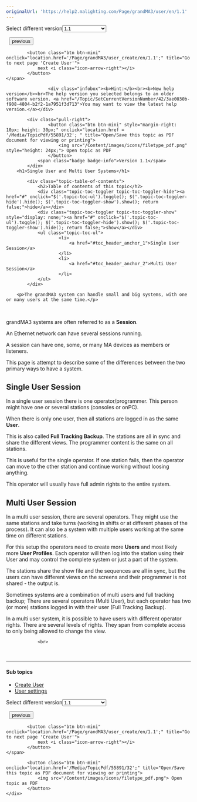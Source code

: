 ```yaml
---
originalUrl: 'https://help2.malighting.com/Page/grandMA3/user/en/1.1'
---
```


<div class="topic-navigation">

<div class="pull-right">
	<span class="pull-left">


<div class="pull-left">
<form action="/Topic/SetCurrentVersionNumber" class="form-inline" id="frmTagSelector" method="post">	<span class="form-mini">
		<div class="input-prepend"><span class="add-on">Select different version</span><select autocomplete="off" id="versionNumberId" name="versionNumberId" onchange="$(this).closest('#frmTagSelector').submit();" style="width: 120px;"><option value="">- latest -</option>
<option value="10">1.0</option>
<option selected="selected" value="32">1.1</option>
<option value="35">1.2</option>
<option value="36">1.3</option>
<option value="37">1.4</option>
<option value="38">1.5</option>
<option value="39">1.6</option>
<option value="40">1.7</option>
<option value="42">1.8</option>
</select></div>
		<input data-val="true" data-val-number="The field Int32 must be a number." data-val-required="The Int32 field is required." id="ProductId" name="ProductId" type="hidden" value="16">
		<input id="CurrentGuid" name="CurrentGuid" type="hidden" value="3ae0030b-f908-4804-b2f2-1a7951f3d713">
	</span>
</form></div>&nbsp;	</span>
	<span class="pull-right" style="white-space: nowrap;">
			<button class="btn btn-mini" onclick="location.href='/Page/grandMA3/dmx_ethernet_sacn/en/1.1'; " title="Go to previous page 'sACN menu'">
				<i class="icon-arrow-left"></i> previous
			</button>

			<button class="btn btn-mini" onclick="location.href='/Page/grandMA3/user_create/en/1.1';" title="Go to next page 'Create User'">
				next <i class="icon-arrow-right"></i> 
			</button>
	</span>
</div>
<div class="clear-fix" style="margin-bottom: 10px"></div>
</div>

					<div class="infobox"><b>Hint:</b><br><b>New help version</b><br>The help version you selected belongs to an older software version. <a href="/Topic/SetCurrentVersionNumber/42/3ae0030b-f908-4804-b2f2-1a7951f3d713">You may want to view the latest help version.</a></div>

			<div class="pull-right">
					<button class="btn btn-mini" style="margin-right: 10px; height: 30px;" onclick="location.href = '/Media/TopicPdf/55891/32'; " title="Open/Save this topic as PDF document for viewing or printing">
						<img src="/Content/images/icons/filetype_pdf.png" style="height: 24px;"> Open topic as PDF
					</button>
				<span class="badge badge-info">Version 1.1</span>
			</div>
		<h1>Single User and Multi User Systems</h1>

			<div class="topic-table-of-contents">
				<h2>Table of contents of this topic</h2>
				<div class="topic-toc-toggler topic-toc-toggler-hide"><a href="#" onclick="$('.topic-toc-ul').toggle(); $('.topic-toc-toggler-hide').hide(); $('.topic-toc-toggler-show').show(); return false;">hide</a></div>
				<div class="topic-toc-toggler topic-toc-toggler-show" style="display: none;"><a href="#" onclick="$('.topic-toc-ul').toggle(); $('.topic-toc-toggler-hide').show(); $('.topic-toc-toggler-show').hide(); return false;">show</a></div>
				<ul class="topic-toc-ul">
						<li>
							<a href="#toc_header_anchor_1">Single User Session</a>
						</li>
						<li>
							<a href="#toc_header_anchor_2">Multi User Session</a>
						</li>
				</ul>
			</div>

		<p>The grandMA3 system can handle small and big systems, with one or many users at the same time.</p>

<p>&nbsp;</p>

<p>grandMA3 systems are often referred to as a <strong>Session</strong>.</p>

<p>An Ethernet network can have several sessions running.</p>

<p>A session can have one, some, or many MA devices as members or listeners.</p>

<p>This page is attempt to describe some of the differences between the two primary ways to have a system.</p>

<a name="toc_header_anchor_1" id="toc_header_anchor_1" class="topic-toc-item"></a><h2>Single User Session</h2>

<p>In a single user session there is one operator/programmer. This person might have one or several stations (consoles or onPC).</p>

<p>When there is only one user, then all stations are logged in as the same <strong>User</strong>.</p>

<p>This is also called <strong>Full Tracking Backup</strong>. The stations are all in sync and share the different views. The programmer content is the same on all stations.</p>

<p>This is useful for the single operator. If one station fails, then the operator can move to the other station and continue working without loosing anything.</p>

<p>This operator will usually have full admin rights to the entire system.</p>

<a name="toc_header_anchor_2" id="toc_header_anchor_2" class="topic-toc-item"></a><h2>Multi User Session</h2>

<p>In a multi user session, there are several operators. They might use the same stations and take turns (working in shifts or at different phases of the process). It can also be a system with multiple users working at the same time on different stations.</p>

<p>For this setup the operators need to create more <strong>Users</strong> and most likely more <strong>User Profiles</strong>. Each operator will then log into the station using their User and may control the complete system or just a part of the system.</p>

<p>The stations share the show file and the sequences are all in sync, but the users can have different views on the screens and their programmer is not shared - the output is.</p>

<p>Sometimes systems are a combination of multi users and full tracking backup; There are several operators (Multi User), but each operator has two (or more) stations logged in with their user (Full Tracking Backup).</p>

<p>In a multi user system, it is possible to have users with different operator rights. There are several levels of rights. They span from complete access to only being allowed to change the view.</p>


				<br>
<div class="topic-navigation">
	<br>
	<hr>
	<h4>Sub topics</h4>
	<ul>
				<li><a href="/Page/grandMA3/user_create/en/1.1">Create User</a></li>
				<li><a href="/Page/grandMA3/user_settings/en/1.1">User settings</a></li>
	</ul>

<div class="pull-right">
	<span class="pull-left">


<div class="pull-left">
<form action="/Topic/SetCurrentVersionNumber" class="form-inline" id="frmTagSelector" method="post">	<span class="form-mini">
		<div class="input-prepend"><span class="add-on">Select different version</span><select autocomplete="off" id="versionNumberId" name="versionNumberId" onchange="$(this).closest('#frmTagSelector').submit();" style="width: 120px;"><option value="">- latest -</option>
<option value="10">1.0</option>
<option selected="selected" value="32">1.1</option>
<option value="35">1.2</option>
<option value="36">1.3</option>
<option value="37">1.4</option>
<option value="38">1.5</option>
<option value="39">1.6</option>
<option value="40">1.7</option>
<option value="42">1.8</option>
</select></div>
		<input data-val="true" data-val-number="The field Int32 must be a number." data-val-required="The Int32 field is required." id="ProductId" name="ProductId" type="hidden" value="16">
		<input id="CurrentGuid" name="CurrentGuid" type="hidden" value="3ae0030b-f908-4804-b2f2-1a7951f3d713">
	</span>
</form></div>&nbsp;	</span>
	<span class="pull-right" style="white-space: nowrap;">
			<button class="btn btn-mini" onclick="location.href='/Page/grandMA3/dmx_ethernet_sacn/en/1.1'; " title="Go to previous page 'sACN menu'">
				<i class="icon-arrow-left"></i> previous
			</button>

			<button class="btn btn-mini" onclick="location.href='/Page/grandMA3/user_create/en/1.1';" title="Go to next page 'Create User'">
				next <i class="icon-arrow-right"></i> 
			</button>
	</span>
</div>
	<div class="clear-fix"></div>
	<div class="pull-right">
	
			<button class="btn btn-mini" onclick="location.href='/Media/TopicPdf/55891/32';" title="Open/Save this topic as PDF document for viewing or printing">
				<img src="/Content/images/icons/filetype_pdf.png"> Open topic as PDF
			</button>
	</div>
<div class="clear-fix" style="margin-bottom: 10px"></div>
</div>

	
